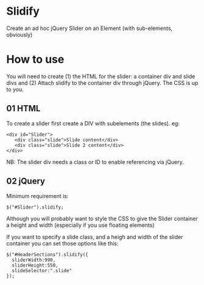 Slidify
=======

Create an ad hoc jQuery Slider on an Element (with sub-elements, obviously)

How to use
==========

You will need to create (1) the HTML for the slider: a container div and slide divs and (2) Attach slidify to the container div through jQuery.  The CSS is up to you.

01 HTML
-------

To create a slider first create a DIV with subelements (the slides). eg:

    <div id="Slider">
       <div class="slide">Slide content</div>
       <div class="slide">Slide 2 content</div>
    </div>

NB: The slider div needs a class or ID to enable referencing via jQuery.

02 jQuery
----------

Minimum requirement is:

    $("#Slider").slidify;

Although you will probably want to style the CSS to give the Slider container a height and width (especially if you use floating elements)

If you want to specify a slide class, and a heigh and width of the slider container you can set those options like this:

    $("#HeaderSections").slidify({
      sliderWidth:990,
      sliderHeight:550,
      slideSelector:".slide"
    });

